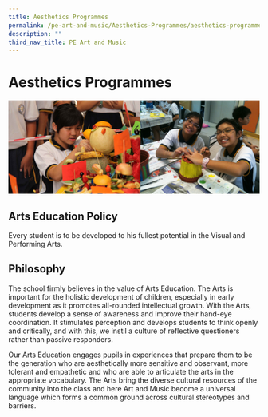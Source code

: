 ```yaml
---
title: Aesthetics Programmes
permalink: /pe-art-and-music/Aesthetics-Programmes/aesthetics-programmes/
description: ""
third_nav_title: PE Art and Music
---
```

# **Aesthetics Programmes**

![](/images/Info%20Pic/art.png)



Arts Education Policy
---------------------

Every student is to be developed to his fullest potential in the Visual and Performing Arts.

Philosophy
----------

The school firmly believes in the value of Arts Education. The Arts is important for the holistic development of children, especially in early development as it promotes all-rounded intellectual growth. With the Arts, students develop a sense of awareness and improve their hand-eye coordination. It stimulates perception and develops students to think openly and critically, and with this, we instil a culture of reflective questioners rather than passive responders.

Our Arts Education engages pupils in experiences that prepare them to be the generation who are aesthetically more sensitive and observant, more tolerant and empathetic and who are able to articulate the arts in the appropriate vocabulary. The Arts bring the diverse cultural resources of the community into the class and here Art and Music become a universal language which forms a common ground across cultural stereotypes and barriers.